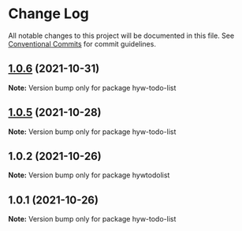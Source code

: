 # Change Log

All notable changes to this project will be documented in this file.
See [Conventional Commits](https://conventionalcommits.org) for commit guidelines.

## [1.0.6](https://github.com/hyw521/lernaComponents/compare/hyw-todo-list@1.0.5...hyw-todo-list@1.0.6) (2021-10-31)

**Note:** Version bump only for package hyw-todo-list





## [1.0.5](https://github.com/hyw521/lernaComponents/compare/hyw-todo-list@1.0.1...hyw-todo-list@1.0.5) (2021-10-28)

**Note:** Version bump only for package hyw-todo-list





## 1.0.2 (2021-10-26)

**Note:** Version bump only for package hywtodolist





## 1.0.1 (2021-10-26)

**Note:** Version bump only for package hyw-todo-list
